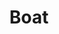---
title: Boat
tags: ["boat"]
icon: boat
svg: '<svg xmlns="http://www.w3.org/2000/svg" width="24" height="24" fill="none" viewBox="0 0 24 24" stroke-width="1.5" stroke-linecap="round" stroke-linejoin="round" stroke="currentColor"><path d="m4.8 17.194-.597-3.343a2 2 0 0 1 1.326-2.246l.171-.058m0 0 5.658-1.92a2 2 0 0 1 1.284 0l5.658 1.92m-12.6 0v-3.8a2 2 0 0 1 2-2h2.5m8.1 5.8.171.058a2 2 0 0 1 1.326 2.245l-.597 3.344m-.9-5.647v-3.8a2 2 0 0 0-2-2h-2.5m-3.6 0h3.6m-3.6 0V4.8a1.8 1.8 0 0 1 3.6 0v.947M3 20.398c.647.658 2.222.844 3.725.217 1.032-.43 2.336-.441 3.391-.071a5.83 5.83 0 0 0 3.768 0c1.055-.37 2.359-.36 3.39.07 1.504.628 3.08.442 3.726-.216"/></svg>'
---